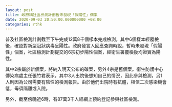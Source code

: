 ```yaml
---
layout: post
title: 政府稱社區檢測計劃暫未發現「假陽性」個案
date: 2020-09-03 20:50:00.000000000 +08:00
categories: rthk
---
```


普及社區檢測計劃截至下午完成12萬8千個樣本完成檢測，其中6個樣本經覆檢後，確認對新型冠狀病毒呈陽性。政府發言人回應查詢時說，暫時未發現「假陽性」個案，社區檢測計劃提交的6宗初步陽性個案，經衞生署覆檢後均證實為陽性。

其中2宗屬於新個案，將納入明天公布的確案，另外4宗是舊個案。衞生防護中心傳染病處主任張竹君表示，其中3人出院後想知自己的情況，因此參與檢測，另1人則因為公司需要有陰性的檢測報告。由於他們出院時有抗體，相信二次感染機會低，毋須隔離或入院。

另外，截至傍晚近6時，有87萬3千人經網上預約登記參與社區檢測。
